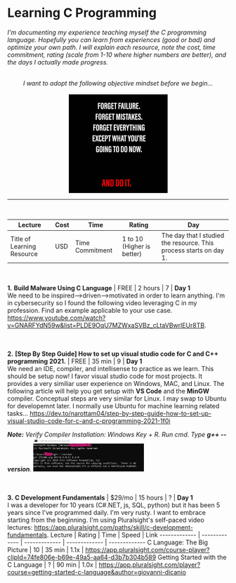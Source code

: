 # Learning C Programming
_I'm documenting my experience teaching myself the C programming language. Hopefully you can learn from experiences (good or bad) and optimize your own path. I will explain each resource, note the cost, time commitment, rating (scale from 1-10 where higher numbers are better), and the days I actually made progress._
<p align="center">
  <br/>
<em>I want to adopt the following objective mindset before we begin...</em>
  <br/>
  <br/>
  <img src="/Img/download.png" width="225" height="225" style="display: block; margin: 0 auto">
</p>

---
<br/>

Lecture | Cost | Time | Rating | Day
------------- | ------------- | ------------- | ------------- | -------------
Title of Learning Resource | USD | Time Commitment | 1 to 10 (Higher is better) | The day that I studied the resource. This process starts on day 1.


<br/><br/>
**1.** **Build Malware Using C Language** | FREE | 2 hours | 7 | **Day 1** <br/>
We need to be inspired-->driven-->motivated in order to learn anything. I'm in cybersecurity so I found the following video leveraging C in my profession. Find an example applicable to your use case. https://www.youtube.com/watch?v=GNARFYdN59w&list=PLDE9OqU7MZWxaSVBz_cLtaVBwrlEUr8TB.

<br/><br/>
**2.** **[Step By Step Guide] How to set up visual studio code for C and C++ programming 2021.** | FREE | 35 min | 9 | **Day 1** <br/>
We need an IDE, compiler, and intellisense to practice as we learn. This should be setup now! I favor visual studio code for most projects. It provides a very similiar user experience on Windows, MAC, and Linux. The following article will help you get setup with **VS Code** and the **MinGW** compiler. Conceptual steps are very similar for Linux. I may swap to Ubuntu for developemnt later. I normally use Ubuntu for machine learning related tasks...
https://dev.to/narottam04/step-by-step-guide-how-to-set-up-visual-studio-code-for-c-and-c-programming-2021-1f0i

_**Note:** Verify Compiler Installation: Windows Key + R. Run cmd. Type **g++ --version**._
<img src="Img/Screenshot%202022-02-27%20134239.png" width="50%">


<br/><br/>
**3.** **C Development Fundamentals** | $29/mo | 15 hours | ? | **Day 1** <br/>
I was a developer for 10 years (C#.NET, js, SQL, python) but it has been 5 years since I've programmed daily. I'm very rusty. I want to embrace starting from the beginning. I'm using Pluralsight's self-paced video lectures: https://app.pluralsight.com/paths/skill/c-development-fundamentals. 
Lecture | Rating | Time | Speed | Link 
------------- | ------------- | ------------- | ------------- | -------------
C Language: The Big Picture | 10 | 35 min | 1.1x | https://app.pluralsight.com/course-player?clipId=74fe806e-b69e-49a5-aa64-d3b7b304b589
Getting Started with the C Language | ? | 90 min | 1.0x | https://app.pluralsight.com/player?course=getting-started-c-language&author=giovanni-dicanio
